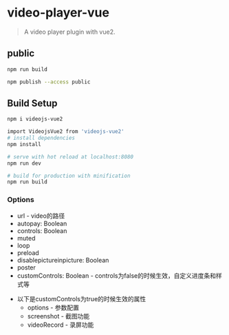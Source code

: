 # video-player-vue

> A video player plugin with vue2.

## public
``` bash
npm run build

npm publish --access public

```
## Build Setup

``` bash
npm i videojs-vue2

import VideojsVue2 from 'videojs-vue2'
# install dependencies
npm install

# serve with hot reload at localhost:8080
npm run dev

# build for production with minification
npm run build
```

### Options
+ url - video的路径
+ autopay: Boolean
+ controls: Boolean
+ muted
+ loop
+ preload
+ disablepictureinpicture: Boolean
+ poster
+ customControls: Boolean - controls为false的时候生效，自定义进度条和样式等
- 以下是customControls为true的时候生效的属性
  + options - 参数配置
  + screenshot - 截图功能
  + videoRecord - 录屏功能